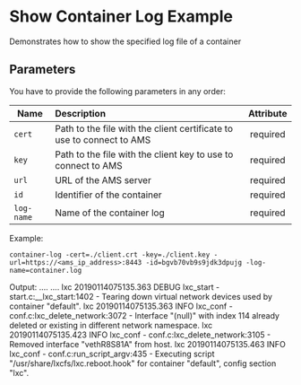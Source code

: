 Show Container Log Example
========================

Demonstrates how to show the specified log file of a container

Parameters
-----

You have to provide the following parameters in any order:

| Name      | Description           | Attribute  |
| --------- |:--------------------  | :--------: |
| `cert`    | Path to the file with the client certificate to use to connect to AMS | required |
| `key`     | Path to the file with the client key to use to connect to AMS  | required |
| `url`     | URL of the AMS server              | required |
| `id`      | Identifier of the container | required |
| `log-name`| Name of the container log   | required |


Example:

    container-log -cert=./client.crt -key=./client.key -url=https://<ams_ip_address>:8443 -id=bgvb70vb9s9jdk3dpujg -log-name=container.log

Output:
    ....
    ....
	lxc 20190114075135.363 DEBUG    lxc_start - start.c:__lxc_start:1402 - Tearing down virtual network devices used by container "default".
	lxc 20190114075135.363 INFO     lxc_conf - conf.c:lxc_delete_network:3072 - Interface "(null)" with index 114 already deleted or existing in different network namespace.
	lxc 20190114075135.423 INFO     lxc_conf - conf.c:lxc_delete_network:3105 - Removed interface "vethR8S81A" from host.
	lxc 20190114075135.463 INFO     lxc_conf - conf.c:run_script_argv:435 - Executing script "/usr/share/lxcfs/lxc.reboot.hook" for container "default", config section "lxc".
